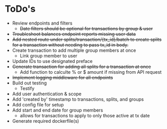 # ToDo's

- Review endpoints and filters
    - ~~Date filters should be optional for transactions by group & user~~
- ~~Troubleshoot balances endpoint reports missing user data~~
- ~~Add nested route under splits/transaction/{tx_id}/batch to create splits for a transaction without needing to pass tx_id in body.~~
- Create transaction to add multiple group members at once
    - Link group member to user
- Update IDs to use designated preface
- ~~Generate transaction for adding all splits for a transaction at once~~
    - Add function to calculte % or $ amount if missing from API request 
- ~~Implement logging middleware for all endpoints~~
- Build out testing
    - Testify
- Add user authentication & scope
- Add 'created by' timestamp to transactions, splits, and groups
- Add config file for setup
- Add start and end date for group members
    - allows for transactions to apply to only those active at tx date
- Generate required dockerfile(s)
